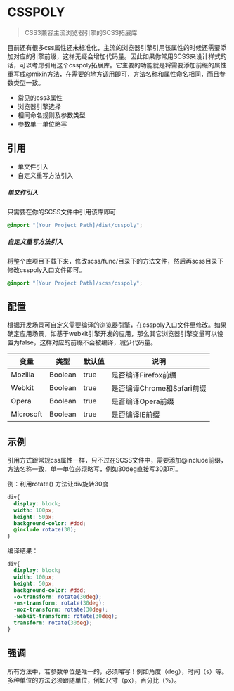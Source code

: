 # CSSPOLY
> CSS3兼容主流浏览器引擎的SCSS拓展库

目前还有很多css属性还未标准化，主流的浏览器引擎引用该属性的时候还需要添加对应的引擎前缀，这样无疑会增加代码量。因此如果你常用SCSS来设计样式的话，可以考虑引用这个csspoly拓展库。它主要的功能就是将需要添加前缀的属性重写成@mixin方法，在需要的地方调用即可，方法名称和属性命名相同，而且参数类型一致。

  - 常见的css3属性
  - 浏览器引擎选择
  - 相同命名规则及参数类型
  - 参数单一单位略写

## 引用

  - 单文件引入
  - 自定义重写方法引入
  ##### 单文件引入
  只需要在你的SCSS文件中引用该库即可
  ``` scss
  @import "[Your Project Path]/dist/csspoly";
  ```
  ##### 自定义重写方法引入
  将整个库项目下载下来，修改scss/func/目录下的方法文件，然后再scss目录下修改csspoly入口文件即可。
  ``` scss
  @import "[Your Project Path]/scss/csspoly";
  ```

## 配置
根据开发场景可自定义需要编译的浏览器引擎，在csspoly入口文件里修改。如果确定应用场景，如基于webkit引擎开发的应用，那么其它浏览器引擎变量可以设置为false，这样对应的前缀不会被编译，减少代码量。

| 变量      | 类型    | 默认值 | 说明                       |
| --------- | ------- | ------ | -------------------------- |
| Mozilla   | Boolean | true   | 是否编译Firefox前缀        |
| Webkit    | Boolean | true   | 是否编译Chrome和Safari前缀 |
| Opera     | Boolean | true   | 是否编译Opera前缀          |
| Microsoft | Boolean | true   | 是否编译IE前缀             |

## 示例

引用方式跟常规css属性一样，只不过在SCSS文件中，需要添加@include前缀，方法名称一致，单一单位必须略写，例如30deg直接写30即可。

例：利用rotate() 方法让div旋转30度

```scss
div{
  display: block;
  width: 100px;
  height: 50px;
  background-color: #ddd;
  @include rotate(30);
}
```

编译结果：

```css
div{
  display: block;
  width: 100px;
  height: 50px;
  background-color: #ddd;
  -o-transform: rotate(30deg);
  -ms-transform: rotate(30deg);
  -moz-transform: rotate(30deg);
  -webkit-transform: rotate(30deg);
  transform: rotate(30deg); 
}
```



## 强调

所有方法中，若参数单位是唯一的，必须略写！例如角度（deg），时间（s）等。多种单位的方法必须跟随单位，例如尺寸（px），百分比（%）。
